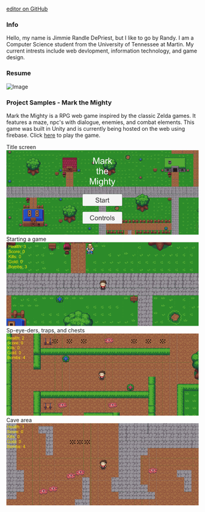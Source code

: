 [editor on GitHub](https://github.com/jimrdepr/jimrdepr.github.io/edit/main/README.md)

### Info

Hello, my name is Jimmie Randle DePriest, but I like to go by Randy. 
I am a Computer Science student from the University of Tennessee at Martin.
My current intrests include web devlopment, information technology, and game design.

### Resume
![Image](/resume.png)

### Project Samples - Mark the Mighty
Mark the Mighty is a RPG web game inspired by the classic Zelda games. 
It features a maze, npc's with dialogue, enemies, and combat elements. 
This game was built in Unity and is currently being hosted on the web using firebase.
Click [here](https://mark-the-mighty.firebaseapp.com) to play the game.

Title screen
![Image](/pic1.png)
Starting a game
![Image](/pic2.png)
Sp-eye-ders, traps, and chests
![Image](/pic3.png)
Cave area
![Image](/pic4.png)
